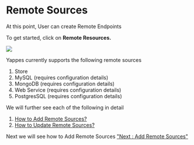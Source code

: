 Remote Sources
==============

At this point, User can create Remote Endpoints

To get started, click on **Remote Resources.**

![](images/remote_sources/remote_sources_1.png)

Yappes currently supports the following remote sources

1.  Store
2.  MySQL (requires configuration details)
3.  MongoDB (requires configuration details)
4.  Web Service (requires configuration details)
5.  PostgresSQL (requires configuration details)

We will further see each of the following in detail

1.  [How to Add Remote Sources?](add_remote_sources)
2.  [How to Update Remote Sources?](update_remote_sources)

Next we will see how to Add Remote Sources ["Next : Add Remote
Sources"](add_remote_sources)
